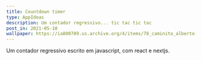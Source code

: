 ```yaml
---
title: Countdown timer
type: AppIdeas
description: Um contador regressivo... tic tac tic tac
post_in: 2021-05-10
wallpaper: https://ia800709.us.archive.org/4/items/78_caminito_alberto-gomez-victor-orchestra-g-h-matos-rodriguez_gbia0082969/78_caminito_alberto-gomez-victor-orchestra-g-h-matos-rodriguez_gbia0082969_itemimage.jpg?cnt=0
---
```


Um contador regressivo escrito em javascript, com react e nextjs.